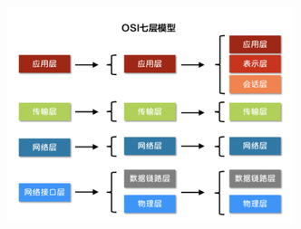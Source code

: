 <!--
 * @Description: 
 * @Version: 1.0
 * @Author: dmjcb
 * @Email:  
 * @Date: 2022-09-04 13:50:04
 * @LastEditors: dmjcb
 * @LastEditTime: 2022-09-04 13:50:08
-->

![](https://raw.githubusercontent.com/dmjcb/SelfImgur/main/20220904135015.png)